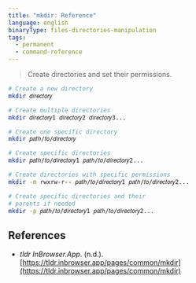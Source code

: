 ```yaml
---
title: "mkdir: Reference"
language: english
binaryType: files-directories-manipulation
tags:
  - permanent
  - command-reference
---
```



> Create directories and set their permissions.

```bash
# Create a new directory
mkdir 𝑑𝑖𝑟𝑒𝑐𝑡𝑜𝑟𝑦

# Create multiple directories
mkdir 𝑑𝑖𝑟𝑒𝑐𝑡𝑜𝑟𝑦1 𝑑𝑖𝑟𝑒𝑐𝑡𝑜𝑟𝑦2 𝑑𝑖𝑟𝑒𝑐𝑡𝑜𝑟𝑦3...

# Create one specific directory
mkdir 𝑝𝑎𝑡ℎ/𝑡𝑜/𝑑𝑖𝑟𝑒𝑐𝑡𝑜𝑟𝑦

# Create specific directories
mkdir 𝑝𝑎𝑡ℎ/𝑡𝑜/𝑑𝑖𝑟𝑒𝑐𝑡𝑜𝑟𝑦1 𝑝𝑎𝑡ℎ/𝑡𝑜/𝑑𝑖𝑟𝑒𝑐𝑡𝑜𝑟𝑦2...

# Create directories with specific permissions
mkdir -m rwxrw-r-- 𝑝𝑎𝑡ℎ/𝑡𝑜/𝑑𝑖𝑟𝑒𝑐𝑡𝑜𝑟𝑦1 𝑝𝑎𝑡ℎ/𝑡𝑜/𝑑𝑖𝑟𝑒𝑐𝑡𝑜𝑟𝑦2...

# Create specific directories and their
# parents if needed
mkdir -p 𝑝𝑎𝑡ℎ/𝑡𝑜/𝑑𝑖𝑟𝑒𝑐𝑡𝑜𝑟𝑦1 𝑝𝑎𝑡ℎ/𝑡𝑜/𝑑𝑖𝑟𝑒𝑐𝑡𝑜𝑟𝑦2...
```

## References

- _tldr InBrowser.App_. (n.d.). [https://tldr.inbrowser.app/pages/common/mkdir](https://tldr.inbrowser.app/pages/common/mkdir)
